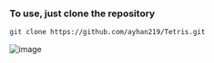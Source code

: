 ### To use, just clone the repository

```bash
git clone https://github.com/ayhan219/Tetris.git
```

![image](https://github.com/user-attachments/assets/108e9380-12ad-411d-9444-4c37469f55f1)
